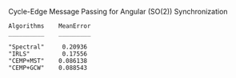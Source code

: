 Cycle-Edge Message Passing for Angular (SO(2)) Synchronization


```
Algorithms    MeanError
__________    _________

"Spectral"     0.20936 
"IRLS"         0.17556 
"CEMP+MST"    0.086138 
"CEMP+GCW"    0.088543 

```
